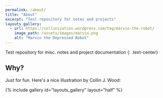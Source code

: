 ```yaml
---
permalink: /about/
title: "About"
excerpt: "Test repository for notes and projects"
layouts_gallery:
  - url: https://collinization.wordpress.com/tag/marvin-the-robot/
    image_path: /assets/images/marvin.png
    alt: "Marvin the Depressed Robot"
---
```


Test repository for misc. notes and project documentation
{: .text-center}

## Why?

Just for fun. Here's a nice illustration by Collin J. Wood:

{% include gallery id="layouts_gallery" layout="half" %}
